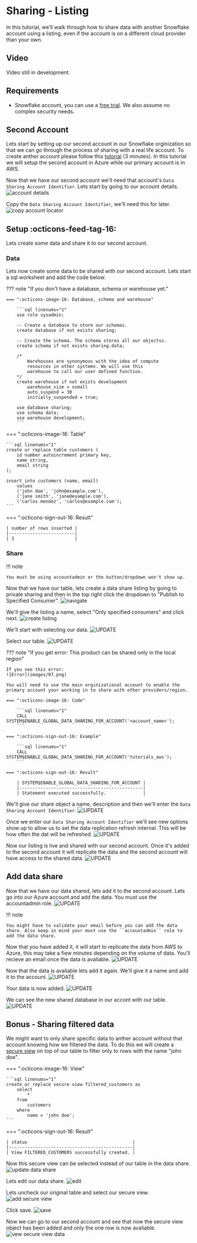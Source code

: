 # Sharing - Listing
In this tutorial, we’ll walk through how to share data with another Snowflake account using a listing, even if the account is on a different cloud provider than your own.

## Video
Video still in development.

## Requirements
- Snowflake account, you can use a [free trial](https://signup.snowflake.com/). We also assume no complex security needs.

## Second Account
Lets start by setting up our second account in our Snowflake orginization so that we can go through the process of sharing with a real life account. To create anther account please follow this [tutorial](https://sfc-gh-dwilczak.github.io/tutorials/configurations/account/add/) (3 minutes). In this tutorial we will setup the second account in Azure while our primary account is in AWS.

Now that we have our second account we'll need that account's ``Data Sharing Account Identifier``. Lets start by going to our account details.
![account details](images/01.png)

Copy the ``Data Sharing Account Identifier``, we'll need this for later.
![copy account locator](images/02.png)

## Setup  :octicons-feed-tag-16:
Lets create some data and share it to our second account.

### Data
Lets now create some data to be shared with our second account. Lets start a sql worksheet and add the code below.

??? note "If you don't have a database, schema or warehouse yet."

    === ":octicons-image-16: Database, schema and warehouse"

        ```sql linenums="1"
        use role sysadmin;
        
        -- Create a database to store our schemas.
        create database if not exists sharing;

        -- Create the schema. The schema stores all our objectss.
        create schema if not exists sharing.data;

        /*
            Warehouses are synonymous with the idea of compute
            resources in other systems. We will use this
            warehouse to call our user defined function.
        */
        create warehouse if not exists development 
            warehouse_size = xsmall
            auto_suspend = 30
            initially_suspended = true;

        use database sharing;
        use schema data;
        use warehouse development;
        ```


=== ":octicons-image-16: Table"

    ```sql linenums="1"  
    create or replace table customers (
        id number autoincrement primary key,
        name string,
        email string
    );

    insert into customers (name, email)
        values
        ('john doe', 'john@example.com'),
        ('jane smith', 'jane@example.com'),
        ('carlos mendez', 'carlos@example.com');
    ```

=== ":octicons-sign-out-16: Result"

    | number of rows inserted |
    |-------------------------|
    | 3                       |

### Share

!!! note

    You must be using accountadmin or the button/dropdown won't show up. 

Now that we have our table, lets create a data share listing by going to private sharing and then in the top right click the dropdown to "Publish to Specified Consumer".
![navigate](images/03.png)

We'll give the listing a name, select "Only specified consumers" and click next.
![create listing](images/04.png)

We'll start with selecting our data.
![UPDATE](images/05.png)

Select our table.
![UPDATE](images/06.png)


??? note "If you get error: This product can be shared only in the local region"

    If you see this error:
    ![Error](images/07.png)
    
    You will need to use the main orginizational account to enable the primary account your working in to share with other providers/region.

    === ":octicons-image-16: Code"

        ```sql linenums="1"  
        CALL SYSTEM$ENABLE_GLOBAL_DATA_SHARING_FOR_ACCOUNT('<account_name>');
        ```

    === ":octicons-sign-out-16: Example"

        ```sql linenums="1"  
        CALL SYSTEM$ENABLE_GLOBAL_DATA_SHARING_FOR_ACCOUNT('tutorials_aws');
        ```

    === ":octicons-sign-out-16: Result"

        | SYSTEM$ENABLE_GLOBAL_DATA_SHARING_FOR_ACCOUNT |
        |-----------------------------------------------|
        | Statement executed successfully.              |

We'll give our share object a name, description and then we'll enter the ``Data Sharing Account Identifier``.
![UPDATE](images/08.png)

Once we enter our ``Data Sharing Account Identifier`` we'll see new options show up to allow us to set the data replication refresh internal. This will be how often the dat will be refreshed.
![UPDATE](images/09.png)

Now our listing is live and shared with our second account. Once it's added to the second account it will replicate the data and the second account will have access to the shared data.
![UPDATE](images/10.png)

## Add data share
Now that we have our data shared, lets add it to the second account. Lets go into our Azure account and add the data. You must use the accountadmin role.
![UPDATE](images/11.png)

!!! note

    You might have to validate your email before you can add the data share. Also keep in mind your must use the ``accountadmin`` role to add the data share.

Now that you have added it, it will start to replicate the data from AWS to Azure, this may take a fiew minutes depending on the volume of data. You'll recieve an email once the data is avaliable.
![UPDATE](images/12.png)

Now that the data is avaliable lets add it again. We'll give it a name and add it to the account.
![UPDATE](images/13.png)

Your data is now added.
![UPDATE](images/14.png)

We can see the new shared database in our accont with our table.
![UPDATE](images/15.png)

## Bonus - Sharing filtered data
We might want to only share specific data to anther account without that account knowing how we filtered the data. To do this we will create a [secure view](https://docs.snowflake.com/en/user-guide/views-secure) on top of our table to filter only to rows with the name "john doe".

=== ":octicons-image-16: View"

    ```sql linenums="1"  
    create or replace secure view filtered_customers as
        select
            *
        from
            customers
        where
            name = 'john doe';
    ```

=== ":octicons-sign-out-16: Result"

    | status                                        |
    |-----------------------------------------------|
    | View FILTERED_CUSTOMERS successfully created. |

Now this secure view can be selected instead of our table in the data share.
![update data share](images/16.png)

Lets edit our data share.
![edit](images/17.png)

Lets uncheck our original table and select our secure view.
![add secure view](images/18.png)

Click save.
![save](images/19.png)

Now we can go to our second account and see that now the secure view object has been added and only the one row is now avaliable.
![vew secure view data](images/120.png)